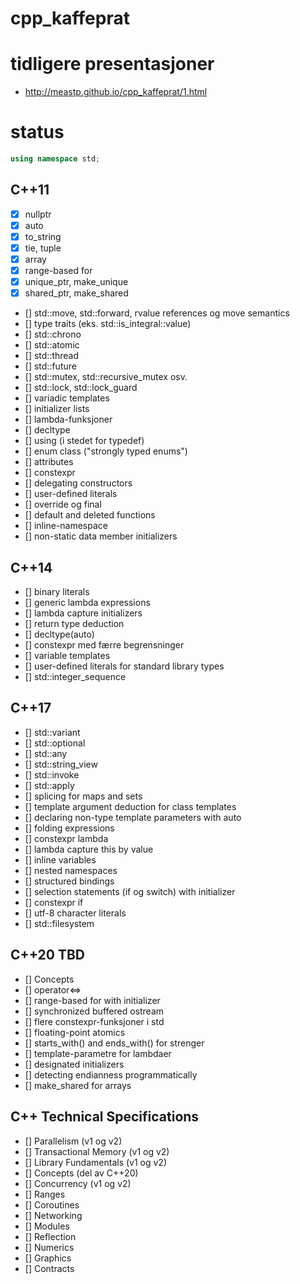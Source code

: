 # cpp_kaffeprat

# tidligere presentasjoner

- http://meastp.github.io/cpp_kaffeprat/1.html

# status

```cpp
using namespace std;
```
## C++11
 - [x] nullptr
 - [x] auto
 - [x] to_string
 - [x] tie, tuple
 - [x] array
 - [x] range-based for
 - [x] unique_ptr, make_unique
 - [x] shared_ptr, make_shared
 - [] std::move, std::forward, rvalue references og move semantics
 - [] type traits (eks. std::is_integral<int>::value)
 - [] std::chrono
 - [] std::atomic
 - [] std::thread
 - [] std::future
 - [] std::mutex, std::recursive_mutex osv.
 - [] std::lock, std::lock_guard
 - [] variadic templates
 - [] initializer lists
 - [] lambda-funksjoner
 - [] decltype
 - [] using (i stedet for typedef)
 - [] enum class ("strongly typed enums")
 - [] attributes
 - [] constexpr
 - [] delegating constructors
 - [] user-defined literals
 - [] override og final
 - [] default and deleted functions
 - [] inline-namespace
 - [] non-static data member initializers

## C++14
 - [] binary literals
 - [] generic lambda expressions
 - [] lambda capture initializers
 - [] return type deduction
 - [] decltype(auto)
 - [] constexpr med færre begrensninger
 - [] variable templates
 - [] user-defined literals for standard library types
 - [] std::integer_sequence

## C++17
 - [] std::variant
 - [] std::optional
 - [] std::any
 - [] std::string_view
 - [] std::invoke
 - [] std::apply
 - [] splicing for maps and sets
 - [] template argument deduction for class templates
 - [] declaring non-type template parameters with auto
 - [] folding expressions
 - [] constexpr lambda
 - [] lambda capture this by value
 - [] inline variables
 - [] nested namespaces
 - [] structured bindings
 - [] selection statements (if og switch) with initializer
 - [] constexpr if
 - [] utf-8 character literals
 - [] std::filesystem

## C++20 TBD
 - [] Concepts
 - [] operator<=>
 - [] range-based for with initializer
 - [] synchronized buffered ostream
 - [] flere constexpr-funksjoner i std
 - [] floating-point atomics
 - [] starts_with() and ends_with() for strenger
 - [] template-parametre for lambdaer
 - [] designated initializers
 - [] detecting endianness programmatically
 - [] make_shared for arrays

## C++ Technical Specifications
 - [] Parallelism (v1 og v2)
 - [] Transactional Memory (v1 og v2)
 - [] Library Fundamentals (v1 og v2)
 - [] Concepts (del av C++20)
 - [] Concurrency (v1 og v2)
 - [] Ranges
 - [] Coroutines
 - [] Networking
 - [] Modules
 - [] Reflection
 - [] Numerics
 - [] Graphics
 - [] Contracts
